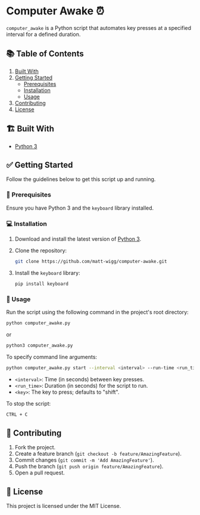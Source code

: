 # Computer Awake ⏰

 `computer_awake` is a Python script that automates key presses at a specified interval for a defined duration.

## 📚 Table of Contents

 1. [Built With](#-built-with)
 2. [Getting Started](#-getting-started)
     - [Prerequisites](#-prerequisites)
     - [Installation](#-installation)
     - [Usage](#-usage)
 3. [Contributing](#-contributing)
 4. [License](#-license)

## 🏗 Built With

- [Python 3](https://www.python.org/downloads/)

## ✅ Getting Started

 Follow the guidelines below to get this script up and running.

### 🧾 Prerequisites

 Ensure you have Python 3 and the `keyboard` library installed.

### 💻 Installation

 1. Download and install the latest version of [Python 3](https://www.python.org/downloads/).
 2. Clone the repository:

     ```sh
     git clone https://github.com/matt-wigg/computer-awake.git
     ```

 3. Install the `keyboard` library:

     ```sh
     pip install keyboard
     ```

### 🏁 Usage

 Run the script using the following command in the project's root directory:

 ```sh
 python computer_awake.py
 ```

 or

 ```sh
 python3 computer_awake.py
 ```

 To specify command line arguments:

 ```sh
 python computer_awake.py start --interval <interval> --run-time <run_time> [--key <key>]
 ```

- `<interval>`: Time (in seconds) between key presses.
- `<run_time>`: Duration (in seconds) for the script to run.
- `<key>`: The key to press; defaults to "shift".

 To stop the script:

 ```sh
 CTRL + C
 ```

## 👏 Contributing

 1. Fork the project.
 2. Create a feature branch (`git checkout -b feature/AmazingFeature`).
 3. Commit changes (`git commit -m 'Add AmazingFeature'`).
 4. Push the branch (`git push origin feature/AmazingFeature`).
 5. Open a pull request.

## 🪪 License

 This project is licensed under the MIT License.
